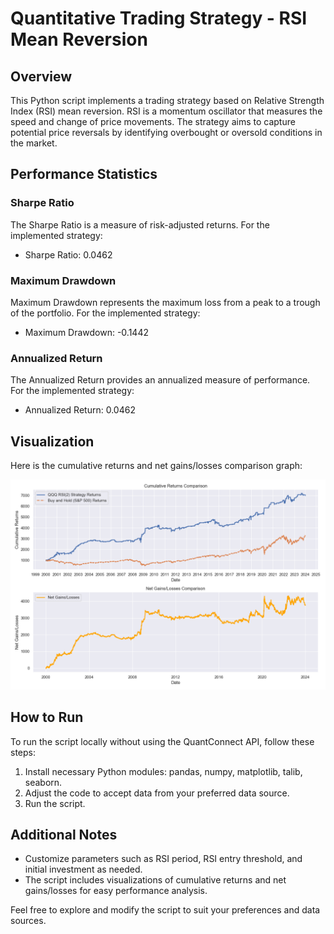 # Quantitative Trading Strategy - RSI Mean Reversion

## Overview

This Python script implements a trading strategy based on Relative Strength Index (RSI) mean reversion. RSI is a momentum oscillator that measures the speed and change of price movements. The strategy aims to capture potential price reversals by identifying overbought or oversold conditions in the market.

## Performance Statistics

### Sharpe Ratio

The Sharpe Ratio is a measure of risk-adjusted returns. For the implemented strategy:

- Sharpe Ratio: 0.0462

### Maximum Drawdown

Maximum Drawdown represents the maximum loss from a peak to a trough of the portfolio. For the implemented strategy:

- Maximum Drawdown: -0.1442

### Annualized Return

The Annualized Return provides an annualized measure of performance. For the implemented strategy:

- Annualized Return: 0.0462

## Visualization

Here is the cumulative returns and net gains/losses comparison graph:

![Strategy Performance](/Figure_1.png)

## How to Run

To run the script locally without using the QuantConnect API, follow these steps:

1. Install necessary Python modules: pandas, numpy, matplotlib, talib, seaborn.
2. Adjust the code to accept data from your preferred data source.
3. Run the script.

## Additional Notes

- Customize parameters such as RSI period, RSI entry threshold, and initial investment as needed.
- The script includes visualizations of cumulative returns and net gains/losses for easy performance analysis.

Feel free to explore and modify the script to suit your preferences and data sources.
